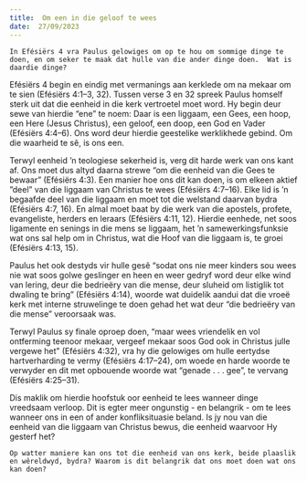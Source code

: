 ```yaml
---
title:  Om een in die geloof te wees
date:  27/09/2023
---
```


`In Efésiërs 4 vra Paulus gelowiges om op te hou om sommige dinge te doen, en om seker te maak dat hulle van die ander dinge doen.  Wat is daardie dinge?`

Efésiërs 4 begin en eindig met vermanings aan kerklede om na mekaar om te sien (Efésiërs 4:1–3, 32). Tussen verse 3 en 32 spreek Paulus homself sterk uit dat die eenheid in die kerk vertroetel moet word. Hy begin deur sewe van hierdie “ene” te noem: Daar is een liggaam, een Gees, een hoop, een Here (Jesus Christus), een geloof, een doop, een God en Vader (Efésiërs 4:4–6). Ons word deur hierdie geestelike werklikhede gebind.  Om die waarheid te sê, is ons een.

Terwyl eenheid ’n teologiese sekerheid is, verg dit harde werk van ons kant af.  Ons moet dus altyd daarna strewe “om die eenheid van die Gees te bewaar” (Efésiërs 4:3). Een manier hoe ons dit kan doen, is om elkeen aktief ”deel” van die liggaam van Christus te wees (Efésiërs 4:7–16). Elke lid is ’n begaafde deel van die liggaam en moet tot die welstand daarvan bydra (Efésiërs 4:7, 16). En almal moet baat by die werk van die apostels, profete, evangeliste, herders en leraars (Efésiërs 4:11, 12). Hierdie eenhede, net soos ligamente en senings in die mens se liggaam, het ’n samewerkingsfunksie wat ons sal help om in Christus, wat die Hoof van die liggaam is, te groei (Efésiërs 4:13, 15).

Paulus het ook destyds vir hulle gesê “sodat ons nie meer kinders sou wees nie wat soos golwe geslinger en heen en weer gedryf word deur elke wind van lering, deur die bedrieëry van die mense, deur sluheid om listiglik tot dwaling te bring” (Efésiërs 4:14), woorde wat duidelik aandui dat die vroeë kerk met interne struwelinge te doen gehad het wat deur “die bedrieëry van die mense” veroorsaak was.

Terwyl Paulus sy finale oproep doen, “maar wees vriendelik en vol ontferming teenoor mekaar, vergeef mekaar soos God ook in Christus julle vergewe het” (Efésiërs 4:32), vra hy die gelowiges om hulle eertydse hartverharding te vermy (Efésiërs 4:17–24), om woede en harde woorde te verwyder en dit met opbouende woorde wat “genade . . . gee”, te vervang (Efésiërs 4:25–31).

Dis maklik om hierdie hoofstuk oor eenheid te lees wanneer dinge vreedsaam verloop. Dit is egter meer ongunstig - en belangrik - om te lees wanneer ons in een of ander konfliksituasie beland. Is jy nou van die eenheid van die liggaam van Christus bewus, die eenheid waarvoor Hy gesterf het?

`Op watter maniere kan ons tot die eenheid van ons kerk, beide plaaslik en wêreldwyd, bydra? Waarom is dit belangrik dat ons moet doen wat ons kan doen?`